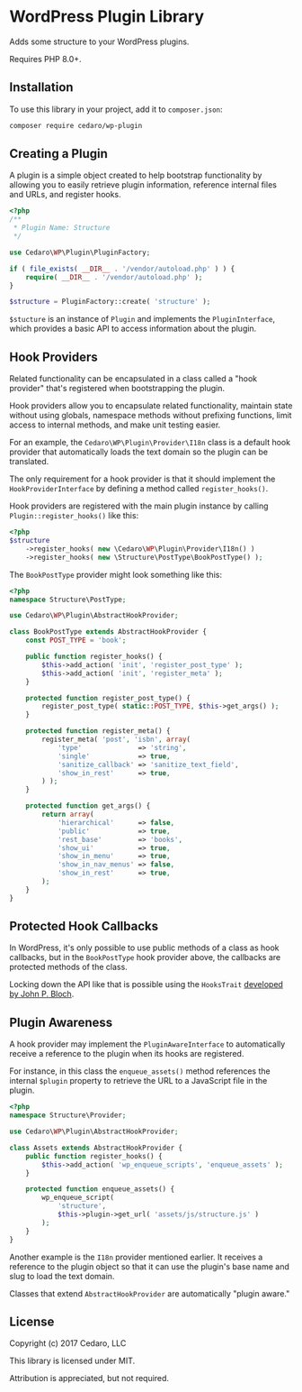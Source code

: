 # WordPress Plugin Library

Adds some structure to your WordPress plugins.

Requires PHP 8.0+.

## Installation

To use this library in your project, add it to `composer.json`:

```sh
composer require cedaro/wp-plugin
```

## Creating a Plugin

A plugin is a simple object created to help bootstrap functionality by allowing you to easily retrieve plugin information, reference internal files and URLs, and register hooks.

```php
<?php
/**
 * Plugin Name: Structure
 */

use Cedaro\WP\Plugin\PluginFactory;

if ( file_exists( __DIR__ . '/vendor/autoload.php' ) ) {
	require( __DIR__ . '/vendor/autoload.php' );
}

$structure = PluginFactory::create( 'structure' );
```

`$stucture` is an instance of `Plugin` and implements the `PluginInterface`, which provides a basic API to access information about the plugin.

## Hook Providers

Related functionality can be encapsulated in a class called a "hook provider" that's registered when bootstrapping the plugin.

Hook providers allow you to encapsulate related functionality, maintain state without using globals, namespace methods without prefixing functions, limit access to internal methods, and make unit testing easier.

For an example, the `Cedaro\WP\Plugin\Provider\I18n` class is a default hook provider that automatically loads the text domain so the plugin can be translated.

The only requirement for a hook provider is that it should implement the `HookProviderInterface` by defining a method called `register_hooks()`.

Hook providers are registered with the main plugin instance by calling `Plugin::register_hooks()` like this:

```php
<?php
$structure
	->register_hooks( new \Cedaro\WP\Plugin\Provider\I18n() )
	->register_hooks( new \Structure\PostType\BookPostType() );
```

The `BookPostType` provider might look something like this:

```php
<?php
namespace Structure\PostType;

use Cedaro\WP\Plugin\AbstractHookProvider;

class BookPostType extends AbstractHookProvider {
	const POST_TYPE = 'book';

	public function register_hooks() {
		$this->add_action( 'init', 'register_post_type' );
		$this->add_action( 'init', 'register_meta' );
	}

	protected function register_post_type() {
		register_post_type( static::POST_TYPE, $this->get_args() );
	}

	protected function register_meta() {
		register_meta( 'post', 'isbn', array(
			'type'              => 'string',
			'single'            => true,
			'sanitize_callback' => 'sanitize_text_field',
			'show_in_rest'      => true,
		) );
	}

	protected function get_args() {
		return array(
			'hierarchical'      => false,
			'public'            => true,
			'rest_base'         => 'books',
			'show_ui'           => true,
			'show_in_menu'      => true,
			'show_in_nav_menus' => false,
			'show_in_rest'      => true,
		);
	}
}
```

## Protected Hook Callbacks

In WordPress, it's only possible to use public methods of a class as hook callbacks, but in the `BookPostType` hook provider above, the callbacks are protected methods of the class.

Locking down the API like that is possible using the `HooksTrait` [developed by John P. Bloch](https://github.com/johnpbloch/wordpress-dev).

## Plugin Awareness

A hook provider may implement the `PluginAwareInterface` to automatically receive a reference to the plugin when its hooks are registered.

For instance, in this class the `enqueue_assets()` method references the internal `$plugin` property to retrieve the URL to a JavaScript file in the plugin.

```php
<?php
namespace Structure\Provider;

use Cedaro\WP\Plugin\AbstractHookProvider;

class Assets extends AbstractHookProvider {
	public function register_hooks() {
		$this->add_action( 'wp_enqueue_scripts', 'enqueue_assets' );
	}

	protected function enqueue_assets() {
		wp_enqueue_script(
			'structure',
			$this->plugin->get_url( 'assets/js/structure.js' )
		);
	}
}
```

Another example is the `I18n` provider mentioned earlier. It receives a reference to the plugin object so that it can use the plugin's base name and slug to load the text domain.

Classes that extend `AbstractHookProvider` are automatically "plugin aware."

## License

Copyright (c) 2017 Cedaro, LLC

This library is licensed under MIT.

Attribution is appreciated, but not required.
